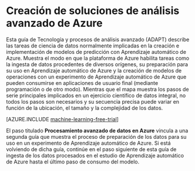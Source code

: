 <properties 
	pageTitle="Creación de soluciones de análisis avanzado de Azure | Microsoft Azure" 
	description="Use esta guía para comprender los pasos para usar Azure para la ciencia de los datos y el aprendizaje automático en la nube." 
	services="machine-learning,hdinsight" 
	documentationCenter="" 
	authors="bradsev" 
	manager="paulettm" />

<tags 
	ms.service="machine-learning" 
	ms.devlang="na" 
	ms.topic="article" 
	ms.tgt_pltfrm="na" 
	ms.workload="required" 
	ms.date="06/03/2015" 
	ms.author="bradsev;sachouks" />

# Creación de soluciones de análisis avanzado de Azure

Esta guía de Tecnología y procesos de análisis avanzado (ADAPT) describe las tareas de ciencia de datos normalmente implicadas en la creación e implementación de modelos de predicción con Aprendizaje automático de Azure. Muestra el modo en que la plataforma de Azure habilita tareas como la ingesta de datos procedentes de diversos orígenes, su preparación para su uso en Aprendizaje automático de Azure y la creación de modelos de operaciones con un experimento de Aprendizaje automático de Azure que pueden consumirse en aplicaciones de usuario final (mediante programación o de otro modo). Mientras que el mapa muestra los pasos de serie principales implicados en un ejercicio científico de datos integral, no todos los pasos son necesarios y su secuencia precisa puede variar en función de la ubicación, el tamaño y la complejidad de los datos.

[AZURE.INCLUDE [machine-learning-free-trial](../../includes/machine-learning-free-trial.md)]

El paso titulado **Procesamiento avanzado de datos en Azure** vincula a una segunda guía que muestra el proceso de preparación de los datos para su uso en un experimento de Aprendizaje automático de Azure. Si está volviendo de dicha guía, continúe en el paso siguiente de esta guía de ingesta de los datos procesados en el estudio de Aprendizaje automático de Azure hasta el último paso de consumo del modelo.

<object type="image/svg+xml" data="https://sidneyhcontent.blob.core.windows.net/documentation/machine-learning-how-to-create-ml-service.svg" width="100%" height="100%"> </object>
 

<!---HONumber=August15_HO6-->